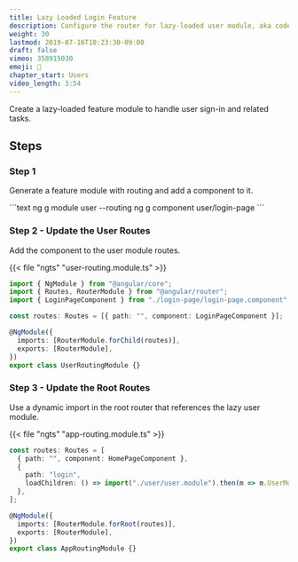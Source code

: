 ```yaml
---
title: Lazy Loaded Login Feature
description: Configure the router for lazy-loaded user module, aka code splitting.
weight: 30
lastmod: 2019-07-16T10:23:30-09:00
draft: false
vimeo: 358915030
emoji: 🤸
chapter_start: Users
video_length: 3:54
---
```


Create a lazy-loaded feature module to handle user sign-in and related tasks.

## Steps

### Step 1

Generate a feature module with routing and add a component to it.

<File name="command line">
  <Terminal />
</File>
```text
ng g module user --routing
ng g component user/login-page
```

### Step 2 - Update the User Routes

Add the component to the user module routes.

{{< file "ngts" "user-routing.module.ts" >}}

```typescript
import { NgModule } from "@angular/core";
import { Routes, RouterModule } from "@angular/router";
import { LoginPageComponent } from "./login-page/login-page.component";

const routes: Routes = [{ path: "", component: LoginPageComponent }];

@NgModule({
  imports: [RouterModule.forChild(routes)],
  exports: [RouterModule],
})
export class UserRoutingModule {}
```

### Step 3 - Update the Root Routes

Use a dynamic import in the root router that references the lazy user module.

{{< file "ngts" "app-routing.module.ts" >}}

```typescript
const routes: Routes = [
  { path: "", component: HomePageComponent },
  {
    path: "login",
    loadChildren: () => import("./user/user.module").then(m => m.UserModule),
  },
];

@NgModule({
  imports: [RouterModule.forRoot(routes)],
  exports: [RouterModule],
})
export class AppRoutingModule {}
```
